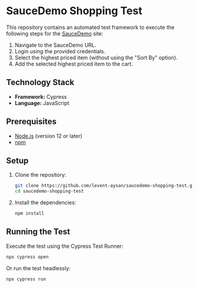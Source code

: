 # SauceDemo Shopping Test

This repository contains an automated test framework to execute the following steps for the [SauceDemo](https://www.saucedemo.com/) site:

1. Navigate to the SauceDemo URL.
2. Login using the provided credentials.
3. Select the highest priced item (without using the "Sort By" option).
4. Add the selected highest priced item to the cart.

## Technology Stack

- **Framework:** Cypress
- **Language:** JavaScript

## Prerequisites

- [Node.js](https://nodejs.org/) (version 12 or later)
- [npm](https://www.npmjs.com/)

## Setup

1. Clone the repository:

    ```sh
    git clone https://github.com/levent-aysan/saucedemo-shopping-test.git
    cd saucedemo-shopping-test
    ```

2. Install the dependencies:

    ```sh
    npm install
    ```

## Running the Test

Execute the test using the Cypress Test Runner:

```sh
npx cypress open
 ```

Or run the test headlessly: 

```sh
npx cypress run
 ```